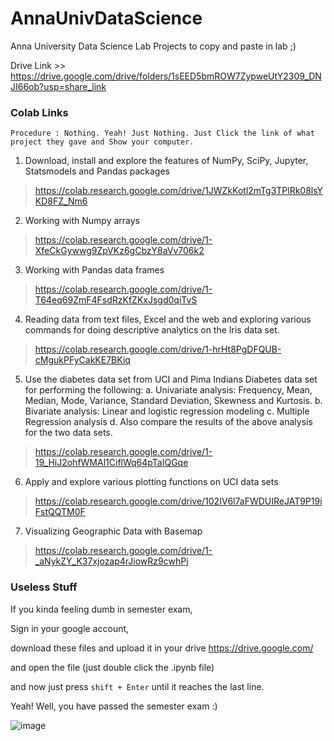 # AnnaUnivDataScience
Anna University Data Science Lab Projects to copy and paste in lab ;)


Drive Link >> https://drive.google.com/drive/folders/1sEED5bmROW7ZypweUtY2309_DNJI66ob?usp=share_link

### Colab Links

`Procedure : Nothing. Yeah! Just Nothing. Just Click the link of what project they gave and Show your computer.`

1. Download, install and explore the features of NumPy, SciPy, Jupyter,
Statsmodels and Pandas packages

> https://colab.research.google.com/drive/1JWZkKotl2mTg3TPlRk08lsYKD8FZ_Nm6


2. Working with Numpy arrays 

> https://colab.research.google.com/drive/1-XfeCkGywwg9ZpVKz6gCbzY8aVv706k2


3. Working with Pandas data frames

> https://colab.research.google.com/drive/1-T64eq69ZmF4FsdRzKfZKxJsgd0qiTvS


4. Reading data from text files, Excel and the web and exploring
various commands for doing descriptive analytics on the Iris data
set.

> https://colab.research.google.com/drive/1-hrHt8PgDFQUB-cMgukPFyCakKE7BKiq


5. Use the diabetes data set from UCI and Pima Indians Diabetes data
set for performing the following:
a. Univariate analysis: Frequency, Mean, Median, Mode, Variance,
Standard Deviation, Skewness and Kurtosis.
b. Bivariate analysis: Linear and logistic regression modeling
c. Multiple Regression analysis
d. Also compare the results of the above analysis for the two data
sets.

> https://colab.research.google.com/drive/1-19_HiJ2ohfWMAl1CiflWq64pTaIQGqe


6. Apply and explore various plotting functions on UCI data sets

> https://colab.research.google.com/drive/102IV6l7aFWDUIReJAT9P19iFstQQTM0F


7. Visualizing Geographic Data with Basemap

> https://colab.research.google.com/drive/1-_aNykZY_K37xjozap4rJiowRz9cwhPj


### Useless Stuff

If you kinda feeling dumb in semester exam,

Sign in your google account,

download these files and upload it in your drive https://drive.google.com/

and open the file (just double click the .ipynb file)

and now just press `shift + Enter` until it reaches the last line.

Yeah! Well, you have passed the semester exam :)

![image](https://user-images.githubusercontent.com/86729101/200352078-3cd4919b-bbdd-41a7-b606-b37f1d934187.png)
